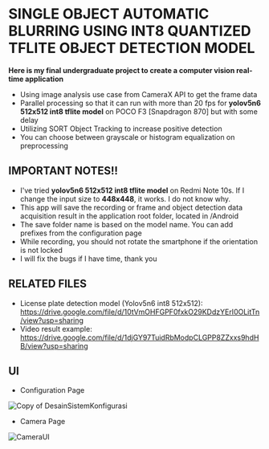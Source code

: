 # SINGLE OBJECT AUTOMATIC BLURRING USING INT8 QUANTIZED TFLITE OBJECT DETECTION MODEL
**Here is my final undergraduate project to create a computer vision real-time application**

- Using image analysis use case from CameraX API to get the frame data
- Parallel processing so that it can run with more than 20 fps for **yolov5n6 512x512 int8 tflite model** on POCO F3 [Snapdragon 870] but with some delay
- Utilizing SORT Object Tracking to increase positive detection
- You can choose between grayscale or histogram equalization on preprocessing

## IMPORTANT NOTES!!

- I've tried **yolov5n6 512x512 int8 tflite model** on Redmi Note 10s. If I change the input size to **448x448**, it works. I do not know why.
- This app will save the recording or frame and object detection data acquisition result in the application root folder, located in /Android
- The save folder name is based on the model name. You can add prefixes from the configuration page
- While recording, you should not rotate the smartphone if the orientation is not locked
- I will fix the bugs if I have time, thank you

## RELATED FILES
- License plate detection model (Yolov5n6 int8 512x512): https://drive.google.com/file/d/10tVmOHFGPF0fxkO29KDdzYErI0OLitTn/view?usp=sharing
- Video result example: https://drive.google.com/file/d/1djGY97TuidRbModpCLGPP8ZZxxs9hdHB/view?usp=sharing

## UI
- Configuration Page

![Copy of DesainSistemKonfigurasi](https://github.com/petrusceles/Automatic-Object-Blurring-App/assets/90450258/52893793-9289-4e8d-8f3f-a5fe40895979)


- Camera Page

![CameraUI](https://github.com/petrusceles/Automatic-Object-Blurring-App/assets/90450258/9399b5a7-1ef2-41d6-811f-310fa50672c6)

